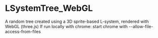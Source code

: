 # LSystemTree_WebGL

A random tree created using a 3D sprite-based L-system, rendered with WebGL (three.js)
If run locally with chrome: start chrome with --allow-file-access-from-files